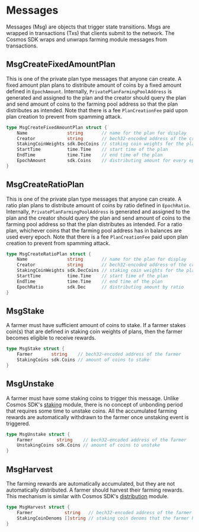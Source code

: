 <!-- order: 4 -->

# Messages

Messages (Msg) are objects that trigger state transitions. Msgs are wrapped in transactions (Txs) that clients submit to the network. The Cosmos SDK wraps and unwraps farming module messages from transactions.

## MsgCreateFixedAmountPlan

This is one of the private plan type messages that anyone can create. A fixed amount plan plans to distribute amount of coins by a fixed amount defined in `EpochAmount`. Internally, `PrivatePlanFarmingPoolAddress` is generated and assigned to the plan and the creator should query the plan and send amount of coins to the farming pool address so that the plan distributes as intended. Note that there is a fee `PlanCreationFee` paid upon plan creation to prevent from spamming attack.

```go
type MsgCreateFixedAmountPlan struct {
	Name               string       // name for the plan for display
	Creator            string       // bech32-encoded address of the creator for the private plan
	StakingCoinWeights sdk.DecCoins // staking coin weights for the plan
	StartTime          time.Time    // start time of the plan
	EndTime            time.Time    // end time of the plan
	EpochAmount        sdk.Coins    // distributing amount for every epoch
}
```

## MsgCreateRatioPlan

This is one of the private plan type messages that anyone can create. A ratio plan plans to distribute amount of coins by ratio defined in `EpochRatio`. Internally, `PrivatePlanFarmingPoolAddress` is generated and assigned to the plan and the creator should query the plan and send amount of coins to the farming pool address so that the plan distributes as intended. For a ratio plan, whichever coins that the farming pool address has in balances are used every epoch. Note that there is a fee `PlanCreationFee` paid upon plan creation to prevent from spamming attack.

```go
type MsgCreateRatioPlan struct {
	Name               string       // name for the plan for display
	Creator            string       // bech32-encoded address of the creator for the private plan
	StakingCoinWeights sdk.DecCoins // staking coin weights for the plan
	StartTime          time.Time    // start time of the plan
	EndTime            time.Time    // end time of the plan
	EpochRatio         sdk.Dec      // distributing amount by ratio
}
```

## MsgStake

A farmer must have sufficient amount of coins to stake. If a farmer stakes coin(s) that are defined in staking coin weights of plans, then the farmer becomes eligible to receive rewards.

```go
type MsgStake struct {
	Farmer       string    // bech32-encoded address of the farmer
	StakingCoins sdk.Coins // amount of coins to stake
}
```

## MsgUnstake

A farmer must have some staking coins to trigger this message. Unlike Cosmos SDK's [staking](https://github.com/cosmos/cosmos-sdk/blob/master/x/staking/spec/01_state.md) module, there is no concept of unbonding period that requires some time to unstake coins. All the accumulated farming rewards are automatically withdrawn to the farmer once unstaking event is triggered.

```go
type MsgUnstake struct {
    Farmer         string    // bech32-encoded address of the farmer
    UnstakingCoins sdk.Coins // amount of coins to unstake
}
```

## MsgHarvest

The farming rewards are automatically accumulated, but they are not automatically distributed. A farmer should harvest their farming rewards. This mechanism is similar with Cosmos SDK's [distribution](https://github.com/cosmos/cosmos-sdk/blob/master/x/distribution/spec/01_concepts.md) module.

```go
type MsgHarvest struct {
    Farmer            string   // bech32-encoded address of the farmer
    StakingCoinDenoms []string // staking coin denoms that the farmer has staked
}
```
